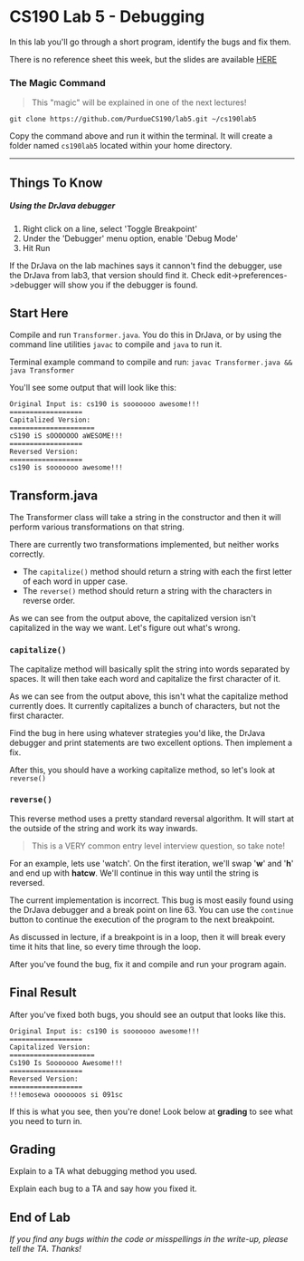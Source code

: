 # CS190 Lab 5 - Debugging #

In this lab you'll go through a short program, identify the bugs and fix them.

There is no reference sheet this week, but the slides are available [HERE](https://docs.google.com/presentation/d/1GA8FRq5618pvYbugs1kHfeiZ7oWRm-725vrvCF7CkeI/edit?usp=sharing)

### The Magic Command ###
> This "magic" will be explained in one of the next lectures!

	git clone https://github.com/PurdueCS190/lab5.git ~/cs190lab5

Copy the command above and run it within the terminal. It will create a folder named `cs190lab5` located within your home directory.

----

## Things To Know ##

##### Using the DrJava debugger #####

1. Right click on a line, select 'Toggle Breakpoint'
2. Under the 'Debugger' menu option, enable 'Debug Mode'
3. Hit Run

If the DrJava on the lab machines says it cannon't find the debugger,
use the DrJava from lab3, that version should find it.
Check edit->preferences->debugger will show you if the debugger is found.

## Start Here ##
Compile and run `Transformer.java`. You do this in DrJava, or by using the command line utilities `javac` to compile and `java` to run it.

Terminal example command to compile and run:
`javac Transformer.java && java Transformer`

You'll see some output that will look like this:

```
Original Input is: cs190 is sooooooo awesome!!!
==================
Capitalized Version:
=====================
cS190 iS sOOOOOOO aWESOME!!!
==================
Reversed Version:
==================
cs190 is sooooooo awesome!!!
```

## Transform.java ##
The Transformer class will take a string in the constructor and then it will perform various transformations on that string.

There are currently two transformations implemented, but neither works correctly.

 - The `capitalize()` method should return a string with each the first letter of each word in upper case.
 - The `reverse()` method should return a string with the characters in reverse order.

As we can see from the output above, the capitalized version isn't capitalized in the way we want.
Let's figure out what's wrong.

### `capitalize()` ###

The capitalize method will basically split the string into words separated by spaces.
It will then take each word and capitalize the first character of it.

As we can see from the output above, this isn't what the capitalize method currently does.
It currently capitalizes a bunch of characters, but not the first character.

Find the bug in here using whatever strategies you'd like, the DrJava debugger and print statements are two excellent options.
Then implement a fix.

After this, you should have a working capitalize method, so let's look at `reverse()`

### `reverse()` ###
This reverse method uses a pretty standard reversal algorithm.
It will start at the outside of the string and work its way inwards.

> This is a VERY common entry level interview question, so take note!

For an example, lets use 'watch'.
On the first iteration, we'll swap '**w**' and '**h**' and end up with **hatcw**.
We'll continue in this way until the string is reversed.

The current implementation is incorrect.
This bug is most easily found using the DrJava debugger and a break point on line 63.
You can use the `continue` button to continue the execution of the program to the next breakpoint.

As discussed in lecture, if a breakpoint is in a loop, then it will break every time it hits that line, so every time through the loop.

After you've found the bug, fix it and compile and run your program again.

## Final Result ##

After you've fixed both bugs, you should see an output that looks like this.

```
Original Input is: cs190 is sooooooo awesome!!!
==================
Capitalized Version:
=====================
Cs190 Is Sooooooo Awesome!!!
==================
Reversed Version:
==================
!!!emosewa ooooooos si 091sc
```

If this is what you see, then you're done! Look below at **grading** to see what you need to turn in.


## Grading ##

Explain to a TA what debugging method you used.

Explain each bug to a TA and say how you fixed it.


## End of Lab ##


*If you find any bugs within the code or misspellings in the write-up, please tell the TA. Thanks!*
